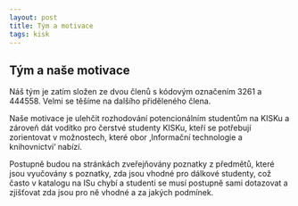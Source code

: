 ```yaml
---
layout: post
title: Tým a motivace
tags: kisk
---
```


## Tým a naše motivace
Náš tým je zatím složen ze dvou členů s kódovým označením 3261 a 444558. Velmi se těšíme na dalšího přiděleného člena.

Naše motivace je ulehčit rozhodování potencionálním studentům na KISKu a zároveň dát vodítko pro čerstvé studenty KISKu, kteří se potřebují zorientovat v možnostech, které obor ‚Informační technologie a knihovnictví‘ nabízí. 

Postupně budou na stránkách zveřejňovány poznatky z předmětů, které jsou vyučovány s poznatky, zda jsou vhodné pro dálkové studenty, což často v katalogu na ISu chybí a studenti se musí postupně sami dotazovat a zjišťovat zda jsou pro ně vhodné a za jakých podmínek.
